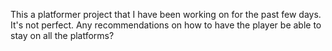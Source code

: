 This a platformer project that I have been working on for the past few days. It's not perfect.
Any recommendations on how to have the player be able to stay on all the platforms?
